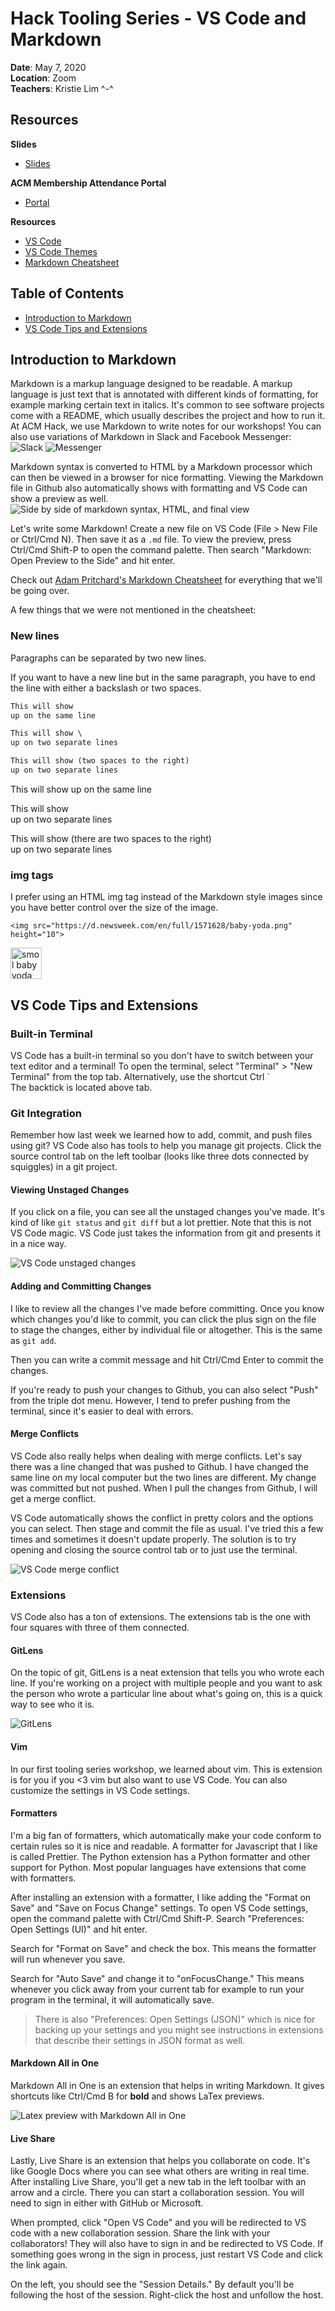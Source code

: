 # Hack Tooling Series - VS Code and Markdown

**Date**: May 7, 2020\
**Location**: Zoom\
**Teachers**: Kristie Lim ^-^

## Resources

**Slides**

- [Slides](https://tinyurl.com/tooling-5)

**ACM Membership Attendance Portal**

- [Portal](https://members.uclaacm.com/login)

**Resources**

- [VS Code](https://code.visualstudio.com/download)
- [VS Code Themes](https://vscodethemes.com/)
- [Markdown Cheatsheet](https://github.com/adam-p/markdown-here/wiki/Markdown-Cheatsheet)

## Table of Contents

- <a href="#markdown">Introduction to Markdown</a>
- <a href="#vscode">VS Code Tips and Extensions</a>

## <div id="markdown">Introduction to Markdown</div>

Markdown is a markup language designed to be readable. A markup language is just text that is annotated with different kinds of formatting, for example marking certain text in italics. It's common to see software projects come with a README, which usually describes the project and how to run it. At ACM Hack, we use Markdown to write notes for our workshops! You can also use variations of Markdown in Slack and Facebook Messenger:
<img src="images/slack.png" alt="Slack">
<img src="images/messenger.png" alt="Messenger">

Markdown syntax is converted to HTML by a Markdown processor which can then be viewed in a browser for nice formatting. Viewing the Markdown file in Github also automatically shows with formatting and VS Code can show a preview as well.
<img src="images/wikipedia.png" alt="Side by side of markdown syntax, HTML, and final view">

Let's write some Markdown! Create a new file on VS Code (File > New File or Ctrl/Cmd N). Then save it as a `.md` file. To view the preview, press Ctrl/Cmd Shift-P to open the command palette. Then search "Markdown: Open Preview to the Side" and hit enter.

Check out [Adam Pritchard's Markdown Cheatsheet](https://github.com/adam-p/markdown-here/wiki/Markdown-Cheatsheet) for everything that we'll be going over.

A few things that we were not mentioned in the cheatsheet:

### New lines

Paragraphs can be separated by two new lines.

If you want to have a new line but in the same paragraph, you have to end the line with either a backslash or two spaces.

```md
This will show
up on the same line

This will show \
up on two separate lines

This will show (two spaces to the right)  
up on two separate lines
```

This will show
up on the same line

This will show \
up on two separate lines

This will show (there are two spaces to the right)  
up on two separate lines

### img tags

I prefer using an HTML img tag instead of the Markdown style images since you have better control over the size of the image.

```
<img src="https://d.newsweek.com/en/full/1571628/baby-yoda.png" height="10">
```

<img src="https://d.newsweek.com/en/full/1571628/baby-yoda.png" alt="smol baby yoda" height="50">

## <div id="vscode">VS Code Tips and Extensions</div>

### Built-in Terminal

VS Code has a built-in terminal so you don't have to switch between your text editor and a terminal! To open the terminal, select "Terminal" > "New Terminal" from the top tab. Alternatively, use the shortcut Ctrl `\
The backtick is located above tab.

### Git Integration

Remember how last week we learned how to add, commit, and push files using git? VS Code also has tools to help you manage git projects. Click the source control tab on the left toolbar (looks like three dots connected by squiggles) in a git project.

#### Viewing Unstaged Changes

If you click on a file, you can see all the unstaged changes you've made. It's kind of like `git status` and `git diff` but a lot prettier. Note that this is not VS Code magic. VS Code just takes the information from git and presents it in a nice way.

<img src="images/unstaged.png" alt="VS Code unstaged changes">

#### Adding and Committing Changes

I like to review all the changes I've made before committing. Once you know which changes you'd like to commit, you can click the plus sign on the file to stage the changes, either by individual file or altogether. This is the same as `git add`.

Then you can write a commit message and hit Ctrl/Cmd Enter to commit the changes.

If you're ready to push your changes to Github, you can also select "Push" from the triple dot menu. However, I tend to prefer pushing from the terminal, since it's easier to deal with errors.

#### Merge Conflicts

VS Code also really helps when dealing with merge conflicts. Let's say there was a line changed that was pushed to Github. I have changed the same line on my local computer but the two lines are different. My change was committed but not pushed. When I pull the changes from Github, I will get a merge conflict.

VS Code automatically shows the conflict in pretty colors and the options you can select. Then stage and commit the file as usual. I've tried this a few times and sometimes it doesn't update properly. The solution is to try opening and closing the source control tab or to just use the terminal.

<img src="images/mergeconflict.png" alt="VS Code merge conflict">

### Extensions

VS Code also has a ton of extensions. The extensions tab is the one with four squares with three of them connected.

#### GitLens

On the topic of git, GitLens is a neat extension that tells you who wrote each line. If you're working on a project with multiple people and you want to ask the person who wrote a particular line about what's going on, this is a quick way to see who it is.

<img src="images/gitlens.png" alt="GitLens">

#### Vim

In our first tooling series workshop, we learned about vim. This is extension is for you if you <3 vim but also want to use VS Code. You can also customize the settings in VS Code settings.

#### Formatters

I'm a big fan of formatters, which automatically make your code conform to certain rules so it is nice and readable. A formatter for Javascript that I like is called Prettier. The Python extension has a Python formatter and other support for Python. Most popular languages have extensions that come with formatters.

After installing an extension with a formatter, I like adding the "Format on Save" and "Save on Focus Change" settings. To open VS Code settings, open the command palette with Ctrl/Cmd Shift-P. Search "Preferences: Open Settings (UI)" and hit enter.

Search for "Format on Save" and check the box. This means the formatter will run whenever you save.

Search for "Auto Save" and change it to "onFocusChange." This means whenever you click away from your current tab for example to run your program in the terminal, it will automatically save.

> There is also "Preferences: Open Settings (JSON)" which is nice for backing up your settings and you might see instructions in extensions that describe their settings in JSON format as well.

#### Markdown All in One

Markdown All in One is an extension that helps in writing Markdown. It gives shortcuts like Ctrl/Cmd B for **bold** and shows LaTex previews.

<img src="images/latex.png" alt="Latex preview with Markdown All in One">

#### Live Share

Lastly, Live Share is an extension that helps you collaborate on code. It's like Google Docs where you can see what others are writing in real time. After installing Live Share, you'll get a new tab in the left toolbar with an arrow and a circle. There you can start a collaboration session. You will need to sign in either with GitHub or Microsoft.

When prompted, click "Open VS Code" and you will be redirected to VS code with a new collaboration session. Share the link with your collaborators! They will also have to sign in and be redirected to VS Code. If something goes wrong in the sign in process, just restart VS Code and click the link again. 

On the left, you should see the "Session Details." By default you'll be following the host of the session. Right-click the host and unfollow the host. 